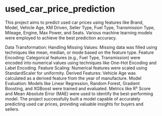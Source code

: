 # used_car_price_prediction
This project aims to predict used car prices using features like Brand, Model, Vehicle Age, KM Driven, Seller Type, Fuel Type, Transmission Type, Mileage, Engine, Max Power, and Seats. Various machine learning models were employed to achieve the best prediction accuracy.

Data Transformation:
Handling Missing Values:
Missing data was filled using techniques like mean, median, or mode based on the feature type.
Feature Encoding:
Categorical features (e.g., Fuel Type, Transmission) were encoded into numerical values using techniques like One-Hot Encoding and Label Encoding.
Feature Scaling:
Numerical features were scaled using StandardScaler for uniformity.
Derived Features:
Vehicle Age was calculated as a derived feature from the year of manufacture.
Model Evaluation:
Models like Linear Regression, Random Forest, Gradient Boosting, and XGBoost were trained and evaluated.
Metrics like R² Score and Mean Absolute Error (MAE) were used to identify the best-performing model.
The project successfully built a model capable of accurately predicting used car prices, providing valuable insights for buyers and sellers.
